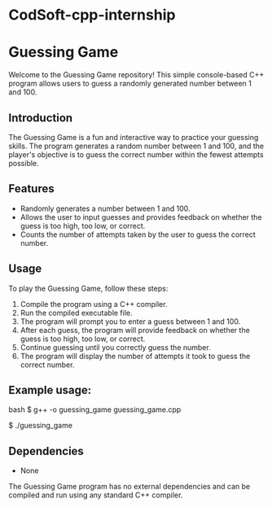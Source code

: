 # CodSoft-cpp-internship

# Guessing Game

Welcome to the Guessing Game repository! This simple console-based C++ program allows users to guess a randomly generated number between 1 and 100.

## Introduction

The Guessing Game is a fun and interactive way to practice your guessing skills. The program generates a random number between 1 and 100, and the player's objective is to guess the correct number within the fewest attempts possible.

## Features

- Randomly generates a number between 1 and 100.
- Allows the user to input guesses and provides feedback on whether the guess is too high, too low, or correct.
- Counts the number of attempts taken by the user to guess the correct number.

## Usage

To play the Guessing Game, follow these steps:

1. Compile the program using a C++ compiler.
2. Run the compiled executable file.
3. The program will prompt you to enter a guess between 1 and 100.
4. After each guess, the program will provide feedback on whether the guess is too high, too low, or correct.
5. Continue guessing until you correctly guess the number.
6. The program will display the number of attempts it took to guess the correct number.

## Example usage:

bash
$ g++ -o guessing_game guessing_game.cpp

$ ./guessing_game


## Dependencies

- None

The Guessing Game program has no external dependencies and can be compiled and run using any standard C++ compiler.


